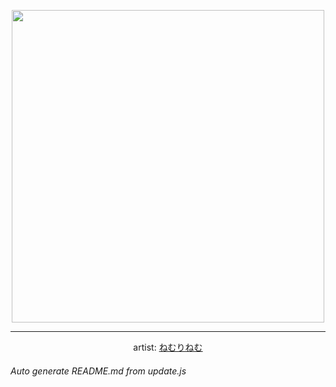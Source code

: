 
<p align="center">
  <img width="500" src="https://nekos.best/api/v2/neko/0091.png">
  <hr/>
  <center>
    artist: <a href="https://yande.re/post/show/640966">ねむりねむ</a>
  </center>
</p>


###### Auto generate README.md from update.js

